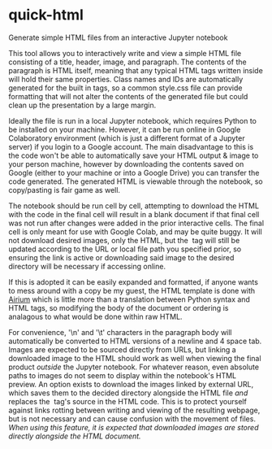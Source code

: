 # quick-html
Generate simple HTML files from an interactive Jupyter notebook

This tool allows you to interactively write and view a simple HTML file consisting of a title, header, image, and paragraph. The contents of the paragraph is HTML itself, meaning that any typical HTML tags written inside will hold their same properties. Class names and IDs are automatically generated for the built in tags, so a common style.css file can provide formatting that will not alter the contents of the generated file but could clean up the presentation by a large margin.

Ideally the file is run in a local Jupyter notebook, which requires Python to be installed on your machine. However, it can be run online in Google Colaboratory environment (which is just a different format of a Jupyter server) if you login to a Google account. The main disadvantage to this is the code won't be able to automatically save your HTML output & image to your person machine, however by downloading the contents saved on Google (either to your machine or into a Google Drive) you can transfer the code generated. The generated HTML is viewable through the notebook, so copy/pasting is fair game as well.

The notebook should be run cell by cell, attempting to download the HTML with the code in the final cell will result in a blank document if that final cell was not run after changes were added in the prior interactive cells. The final cell is only meant for use with Google Colab, and may be quite buggy. It will not download desired images, only the HTML, but the <img> tag will still be updated according to the URL or local file path you specified prior, so ensuring the link is active or downloading said image to the desired directory will be necessary if accessing online.

If this is adopted it can be easily expanded and formatted, if anyone wants to mess around with a copy be my guest, the HTML template is done with [Airium](https://pypi.org/project/airium/) which is little more than a translation between Python syntax and HTML tags, so modifying the body of the document or ordering is analagous to what would be done within raw HTML.

For convenience, '\n' and '\t' characters in the paragraph body will automatically be converted to HTML versions of a newline and 4 space tab. Images are expected to be sourced directly from URLs, but linking a downloaded image to the HTML should work as well when viewing the final product _outside_ the Jupyter notebook. For whatever reason, even absolute paths to images do not seem to display within the notebook's HTML preview. An option exists to download the images linked by external URL, which saves them to the decided directory alongside the HTML file *and* replaces the <img> tag's source in the HTML code. This is to protect yourself against links rotting between writing and viewing of the resulting webpage, but is not necessary and can cause confusion with the movement of files. *When using this feature, it is expected that downloaded images are stored directly alongside the HTML document.*
